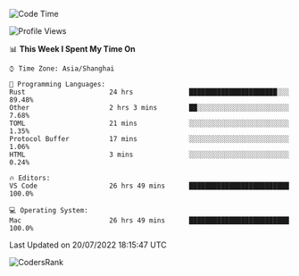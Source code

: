 <!--START_SECTION:waka-->
![Code Time](http://img.shields.io/badge/Code%20Time-0%20secs-blue)

![Profile Views](http://img.shields.io/badge/Profile%20Views-17-blue)

📊 **This Week I Spent My Time On** 

```text
⌚︎ Time Zone: Asia/Shanghai

💬 Programming Languages: 
Rust                     24 hrs              ██████████████████████░░░   89.48% 
Other                    2 hrs 3 mins        ██░░░░░░░░░░░░░░░░░░░░░░░   7.68% 
TOML                     21 mins             ░░░░░░░░░░░░░░░░░░░░░░░░░   1.35% 
Protocol Buffer          17 mins             ░░░░░░░░░░░░░░░░░░░░░░░░░   1.06% 
HTML                     3 mins              ░░░░░░░░░░░░░░░░░░░░░░░░░   0.24%

🔥 Editors: 
VS Code                  26 hrs 49 mins      █████████████████████████   100.0%

💻 Operating System: 
Mac                      26 hrs 49 mins      █████████████████████████   100.0%

```


 Last Updated on 20/07/2022 18:15:47 UTC
<!--END_SECTION:waka-->

![CodersRank](https://cr-skills-chart-widget.azurewebsites.net/api/api?username=BugenZhao&padding=16&tooltip=true&branding=false&sort-by-score=true&skills=Rust%2C%20Swift%2C%20C%2C%20TypeScript%2C%20Java%2C%20Go%2C%20Dart%2C%20C%2B%2B%2C%20Python%2C%20Assembly%2C%20Shell%2C%20Kotlin)
